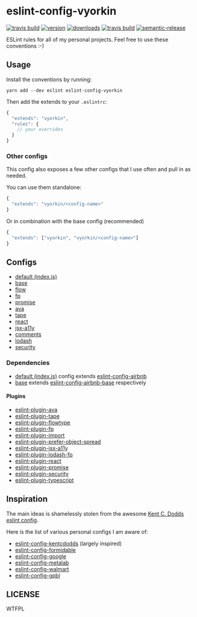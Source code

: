 # eslint-config-vyorkin

[![travis build](https://img.shields.io/travis/vyorkin-personal/eslint-config-vyorkin.svg?style=flat-square)](https://travis-ci.org/vyorkin-personal/eslint-config-vyorkin)
[![version](https://img.shields.io/npm/v/vyorkin.svg?style=flat-square)](http://npm.im/vyorkin)
[![downloads](https://img.shields.io/npm/dm/vyorkin.svg?style=flat-square)](http://npm-stat.com/charts.html?package=vyorkin&from=2016-12-01)
[![travis build](https://img.shields.io/travis/vyorkin-personal/eslint-config-vyorkin.svg?style=flat-square)](https://travis-ci.org/vyorkin-personal/eslint-config-vyorkin)
[![semantic-release](https://img.shields.io/badge/%20%20%F0%9F%93%A6%F0%9F%9A%80-semantic--release-e10079.svg?style=flat-square)](https://github.com/semantic-release/semantic-release)

ESLint rules for all of my personal projects. Feel free to use these conventions :-)

## Usage

Install the conventions by running:

```
yarn add --dev eslint eslint-config-vyorkin
```

Then add the extends to your `.eslintrc`:

```javascript
{
  "extends": "vyorkin",
  "rules": {
    // your overrides
  }
}
```

### Other configs

This config also exposes a few other configs that I use often and pull in as needed.

You can use them standalone:

```javascript
{
  "extends": "vyorkin/<config-name>"
}
```

Or in combination with the base config (recommended)

```javascript
{
  "extends": ["vyorkin", "vyorkin/<config-name>"]
}
```

## Configs

* [default (index.js)]()
* [base]()
* [flow]()
* [fp]()
* [promise]()
* [ava]()
* [tape]()
* [react]()
* [jsx-a11y]()
* [comments]()
* [lodash]()
* [security]()

### Dependencies

* [default (index.js)]() config extends [eslint-config-airbnb](https://github.com/airbnb/javascript/tree/master/packages/eslint-config-airbnb)
* [base]() extends [eslint-config-airbnb-base](https://www.npmjs.com/package/eslint-config-airbnb-base) respectively

#### Plugins

* [eslint-plugin-ava](https://github.com/avajs/eslint-plugin-ava)
* [eslint-plugin-tape](https://github.com/atabel/eslint-plugin-tape)
* [eslint-plugin-flowtype](https://github.com/gajus/eslint-plugin-flowtype)
* [eslint-plugin-fp](https://github.com/jfmengels/eslint-plugin-fp/)
* [eslint-plugin-import](https://github.com/benmosher/eslint-plugin-import)
* [eslint-plugin-prefer-object-spread](https://github.com/bryanrsmith/eslint-plugin-prefer-object-spread)
* [eslint-plugin-jsx-a11y](https://github.com/evcohen/eslint-plugin-jsx-a11y)
* [eslint-plugin-lodash-fp](https://github.com/jfmengels/eslint-plugin-lodash-fp)
* [eslint-plugin-react](https://github.com/yannickcr/eslint-plugin-react)
* [eslint-plugin-promise](https://github.com/xjamundx/eslint-plugin-promise)
* [eslint-plugin-security](https://github.com/nodesecurity/eslint-plugin-security)
* [eslint-plugin-typescript](https://github.com/nzakas/eslint-plugin-typescript)

## Inspiration

The main ideas is shamelessly stolen from the awesome [Kent C. Dodds](https://github.com/kentcdodds) [eslint config](https://github.com/kentcdodds/eslint-config-kentcdodds).

Here is the list of various personal configs I am aware of:

* [eslint-config-kentcdodds](https://github.com/kentcdodds/eslint-config-kentcdodds) (largely inspired)
* [eslint-config-formidable](https://github.com/FormidableLabs/eslint-config-formidable)
* [eslint-config-google](https://github.com/google/eslint-config-google)
* [eslint-config-metalab](https://github.com/metalabdesign/eslint-config-metalab)
* [eslint-config-walmart](https://github.com/walmartlabs/eslint-config-walmart)
* [eslint-config-gpbl](https://github.com/gpbl/eslint-config-gpbl)

## LICENSE

WTFPL
